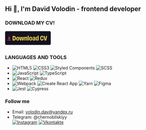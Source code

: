 ## Hi 👋, I'm David Volodin - frontend developer
### DOWNLOAD MY CV!
<a href="https://github.com/terriblygood/terriblygood/raw/main/resume.pdf">
  <img src="./download-cv-btn.png" width="150" height="50">
</a>

### LANGUAGES AND TOOLS 
- ![HTML5](https://img.shields.io/badge/-HTML5-E34F26?style=flat&logo=html5&logoColor=white)
![CSS3](https://img.shields.io/badge/-CSS3-1572B6?style=flat&logo=css3)
![Styled Components](https://img.shields.io/badge/-Styled%20Components-DB7093?style=flat&logo=styled-components&logoColor=white)
![SCSS](https://img.shields.io/badge/-SCSS-CC6699?style=flat&logo=sass&logoColor=white)
- ![JavaScript](https://img.shields.io/badge/-JavaScript-F7DF1E?style=flat&logo=javascript&logoColor=black)
![TypeScript](https://img.shields.io/badge/-TypeScript-007ACC?style=flat&logo=typescript&logoColor=white)
- ![React](https://img.shields.io/badge/-React-61DAFB?style=flat&logo=react&logoColor=white)
![Redux](https://img.shields.io/badge/-Redux-764ABC?style=flat&logo=redux&logoColor=white)
- ![Webpack](https://img.shields.io/badge/-Webpack-8DD6F9?style=flat&logo=webpack&logoColor=black)
![Create React App](https://img.shields.io/badge/-Create%20React%20App-09D3AC?style=flat&logo=create-react-app&logoColor=white)
![Yarn](https://img.shields.io/badge/-Yarn-2C8EBB?style=flat&logo=yarn&logoColor=white)
![Figma](https://img.shields.io/badge/-Figma-F24E1E?style=flat&logo=figma&logoColor=white)
- ![Jest](https://img.shields.io/badge/-Jest-C21325?style=flat&logo=jest&logoColor=white)
![Cypress](https://img.shields.io/badge/-Cypress-17202C?style=flat&logo=cypress&logoColor=white)

### Follow me
- Email: [volodin.dav@yandex.ru](mailto:volodin.dav@yandex.ru)
- Telegram: @chernobilskiyy    
[![Instagram](https://img.shields.io/badge/-Instagram-090909?style=for-the-badge&logo=instagram&logoColor=B4068E)](https://www.instagram.com/fsmbdelse)
[![Vkontakte](https://img.shields.io/badge/-Vkontakte-090909?style=for-the-badge&logo=Vk&logoColor=4F7DB3)](https://vk.com/itsr_davis)
